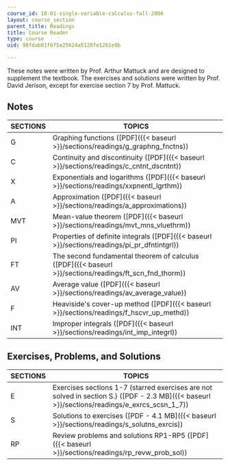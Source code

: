 ```yaml
---
course_id: 18-01-single-variable-calculus-fall-2006
layout: course_section
parent_title: Readings
title: Course Reader
type: course
uid: 98fdab81f6f5a25624a5128fe1261e9b

---
```


These notes were written by Prof. Arthur Mattuck and are designed to supplement the textbook. The exercises and solutions were written by Prof. David Jerison, except for exercise section 7 by Prof. Mattuck.

Notes
-----

| SECTIONS | TOPICS |
| --- | --- |
| G | Graphing functions ([PDF]({{< baseurl >}}/sections/readings/g_graphng_fnctns)) |
| C | Continuity and discontinuity ([PDF]({{< baseurl >}}/sections/readings/c_cntnt_dscntnt)) |
| X | Exponentials and logarithms ([PDF]({{< baseurl >}}/sections/readings/xxpnentl_lgrthm)) |
| A | Approximation ([PDF]({{< baseurl >}}/sections/readings/a_approximations)) |
| MVT | Mean-value theorem ([PDF]({{< baseurl >}}/sections/readings/mvt_mns_vluethrm)) |
| PI | Properties of definite integrals ([PDF]({{< baseurl >}}/sections/readings/pi_pr_dfntintgrl)) |
| FT | The second fundamental theorem of calculus ([PDF]({{< baseurl >}}/sections/readings/ft_scn_fnd_thorm)) |
| AV | Average value ([PDF]({{< baseurl >}}/sections/readings/av_average_value)) |
| F | Heaviside's cover-up method ([PDF]({{< baseurl >}}/sections/readings/f_hscvr_up_methd)) |
| INT | Improper integrals ([PDF]({{< baseurl >}}/sections/readings/int_imp_integrl)) 

Exercises, Problems, and Solutions
----------------------------------

| SECTIONS | TOPICS |
| --- | --- |
| E | Exercises sections 1-7 (starred exercises are not solved in section S.) ([PDF - 2.3 MB]({{< baseurl >}}/sections/readings/e_exrcs_scsn_1_7)) |
| S | Solutions to exercises ([PDF - 4.1 MB]({{< baseurl >}}/sections/readings/s_solutns_exrcis)) |
| RP | Review problems and solutions RP1-RP5 ([PDF]({{< baseurl >}}/sections/readings/rp_revw_prob_sol))